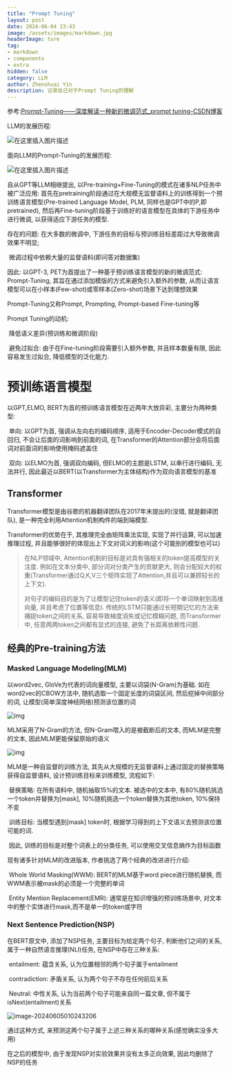 ```yaml
---
title: "Prompt Tuning"
layout: post
date: 2024-06-04 23:43
image: /assets/images/markdown.jpg
headerImage: ture
tag:
- markdown
- components
- extra
hidden: false
category: LLM
author: Zhenshuai Yin
description: 记录自己对于Prompt Tuning的理解
---
```


参考:[Prompt-Tuning——深度解读一种新的微调范式_prompt tuning-CSDN博客](https://blog.csdn.net/qq_36426650/article/details/120607050)

LLM的发展历程:

![在这里插入图片描述](https://tuchuang-yzs.oss-cn-beijing.aliyuncs.com/1614c2f147bf4ed4a4cee9af5c751a46.png)

面向LLM的Prompt-Tuning的发展历程:

![在这里插入图片描述](https://tuchuang-yzs.oss-cn-beijing.aliyuncs.com/9022caf1c4a74c75942539454f1b689f.png)

自从GPT等LLM相继提出, 以Pre-training+Fine-Tuning的模式在诸多NLP任务中被广泛应用: 首先在pretraining阶段通过在大规模无监督语料上的训练得到一个预训练语言模型(Pre-trained Language Model, PLM, 同样也是GPT中的P,即pretrained), 然后再Fine-tuning阶段基于训练好的语言模型在具体的下游任务中进行微调, 以获得适应下游任务的模型.

存在的问题: 在大多数的微调中, 下游任务的目标与预训练目标差距过大导致微调效果不明显;

​					微调过程中依赖大量的监督语料(即问答对数据集)

因此: 以GPT-3, PET为首提出了一种基于预训练语言模型的新的微调范式: Prompt-Tuning, 其旨在通过添加模版的方式来避免引入额外的参数, 从而让语言模型可以在小样本(Few-shot)或零样本(Zero-shot)场景下达到理想效果

Prompt-Tuning又称Prompt, Prompting, Prompt-based Fine-tuning等

Prompt Tuning的动机: 

​	降低语义差异(预训练和微调阶段)

​	避免过拟合: 由于在Fine-tuning阶段需要引入额外参数, 并且样本数量有限, 因此容易发生过拟合, 降低模型的泛化能力.

# 预训练语言模型

以GPT,ELMO, BERT为首的预训练语言模型在近两年大放异彩, 主要分为两种类型:

​	单向: 以GPT为首, 强调从左向右的编码顺序, 适用于Encoder-Decoder模式的自回归, 不会让后面的词影响到前面的词, 在Transformer的Attention部分会将后面词对前面词的影响使用掩码遮盖住

​	双向: 以ELMO为首, 强调双向编码, 但ELMO的主题是LSTM, 以串行进行编码, 无法并行, 因此最近以BERT(以Transformer为主体结构)作为双向语言模型的基准

## Transformer

Transformer模型是由谷歌的机器翻译团队在2017年末提出的(没错, 就是翻译团队), 是一种完全利用Attention机制构件的端到端模型.

Transformer的优势在于, 其推理完全由矩阵乘法实现, 实现了并行运算, 可以加速推理过程, 并且能够很好的体现出上下文对词义的影响(这个可能别的模型也可以)

> 在NLP领域中, Attention机制的目标是对具有强相关的token提高模型的关注度. 例如在文本分类中, 部分词对分类产生的贡献更大, 则会分配较大的权重(Transformer通过Q,K,V三个矩阵实现了Attention,并且可以兼顾较长的上下文).
>
> 对句子的编码目的是为了让模型记住token的语义(即将一个单词映射到高维向量, 并且考虑了位置等信息). 传统的LSTM只能通过长短期记忆的方法来捕捉token之间的关系, 容易导致梯度消失或记忆模糊问题, 而Transformer中, 任意两两token之间都有显式的连接, 避免了长距离依赖性问题.

## 经典的Pre-training方法

### Masked Language Modeling(MLM)

以word2vec, GloVe为代表的词向量模型, 主要以词袋(N-Gram)为基础. 如在word2vec的CBOW方法中, 随机选取一个固定长度的词袋区间, 然后挖掉中间部分的词, 让模型(简单深度神经网络)预测该位置的词

![img](https://tuchuang-yzs.oss-cn-beijing.aliyuncs.com/d2f37671b6cc4c6fb4f88021e41d1a75.png)

MLM采用了N-Gram的方法, 但N-Gram喂入的是被截断后的文本, 而MLM是完整的文本, 因此MLM更能保留原始的语义

![img](https://tuchuang-yzs.oss-cn-beijing.aliyuncs.com/5d2a6b9a27ef4176a658a1b7a0e0d8a0.png)

MLM是一种自监督的训练方法, 其先从大规模的无监督语料上通过固定的替换策略获得自监督语料, 设计预训练目标来训练模型, 流程如下:

​	替换策略: 在所有语料中, 随机抽取15%的文本. 被选中的文本中, 有80%随机挑选一个token并替换为[mask], 10%随机挑选一个token替换为其他token, 10%保持不变

​	训练目标: 当模型遇到[mask] token时, 根据学习得到的上下文语义去预测该位置可能的词.

​					因此, 训练的目标是对整个词表上的分类任务, 可以使用交叉信息熵作为目标函数

现有诸多针对MLM的改进版本, 作者挑选了两个经典的改进进行介绍:

​	Whole World Masking(WWM): BERT的MLM基于word piece进行随机替换, 而WWM表示被mask的必须是一个完整的单词

​	Entity Mention Replacement(EMR): 通常是在知识增强的预训练场景中, 对文本中的整个实体进行mask,而不是单一的token或字符

### Next Sentence Prediction(NSP)

在BERT原文中, 添加了NSP任务, 主要目标为给定两个句子, 判断他们之间的关系, 属于一种自然语言推理(NLI)任务, 在NSP中存在三种关系:

​	entailment: 蕴含关系, 认为位置相邻的两个句子属于entailment

​	contradiction: 矛盾关系, 认为两个句子不存在任何前后关系

​	Neutral: 中性关系, 认为当前两个句子可能来自同一篇文章, 但不属于isNext(entailment)关系

![image-20240605010243206](https://tuchuang-yzs.oss-cn-beijing.aliyuncs.com/image-20240605010243206.png)

通过这种方式, 来预测这两个句子属于上述三种关系的哪种关系(感觉确实没多大用)

在之后的模型中, 由于发现NSP对实验效果并没有太多正向效果, 因此均删除了NSP的任务























